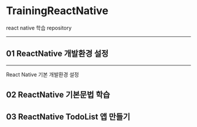 # TrainingReactNative

react native 학습 repository

***

## 01 ReactNative 개발환경 설정
***
React Native 기본 개발환경 설정


## 02 ReactNative 기본문법 학습

## 03 ReactNative TodoList 앱 만들기
